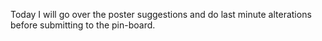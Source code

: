 Today I will go over the poster suggestions and do last minute alterations before submitting to the pin-board. 